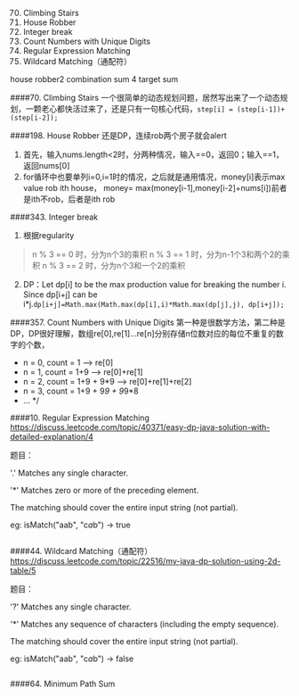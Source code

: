 70. Climbing Stairs
198. House Robber
343. Integer break
357. Count Numbers with Unique Digits
10. Regular Expression Matching
44. Wildcard Matching（通配符）


house robber2
combination sum 4
target sum


####70. Climbing Stairs
一个很简单的动态规划问题，居然写出来了一个动态规划，一颗老心都快活过来了，还是只有一句核心代码，`step[i] = (step[i-1])+(step[i-2]);`

####198. House Robber
还是DP，连续rob两个房子就会alert

1. 首先，输入nums.length<2时，分两种情况，输入==0，返回0；输入==1，返回nums[0]
2. for循环中也要单列i=0,i=1时的情况，之后就是通用情况，money[i]表示max value rob ith house， money= max(money[i-1],money[i-2]+nums[i])前者是ith不rob，后者是ith rob

####343. Integer break
1. 根据regularity
>n % 3 == 0 时，分为n个3的乘积
n % 3 == 1 时，分为n-1个3和两个2的乘积
n % 3 == 2 时，分为n个3和一个2的乘积
2. DP：Let dp[i] to be the max production value for breaking the number i. Since dp[i+j] can be i*j.`dp[i+j]=Math.max(Math.max(dp[i],i)*Math.max(dp[j],j), dp[i+j]);`

####357. Count Numbers with Unique Digits
第一种是很数学方法，第二种是DP，DP很好理解，数组re[0],re[1]...re[n]分别存储n位数对应的每位不重复的数字的个数，
 * n = 0, count = 1 --> re[0]
 * n = 1, count = 1+9 --> re[0]+re[1]
 * n = 2, count = 1+9 + 9*9 --> re[0]+re[1]+re[2]
 * n = 3, count = 1+9 + 9*9 + 9*9*8
 * ...
 */

####10. Regular Expression Matching
https://discuss.leetcode.com/topic/40371/easy-dp-java-solution-with-detailed-explanation/4

题目：

'.' Matches any single character.

'*' Matches zero or more of the preceding element.

The matching should cover the entire input string (not partial).

eg: isMatch("aab", "c*a*b") → true
```
```

####44. Wildcard Matching（通配符）
https://discuss.leetcode.com/topic/22516/my-java-dp-solution-using-2d-table/5

题目：

'?' Matches any single character.

'*' Matches any sequence of characters (including the empty sequence).

The matching should cover the entire input string (not partial).

eg: isMatch("aab", "c*a*b") → false
```
```





####64. Minimum Path Sum 